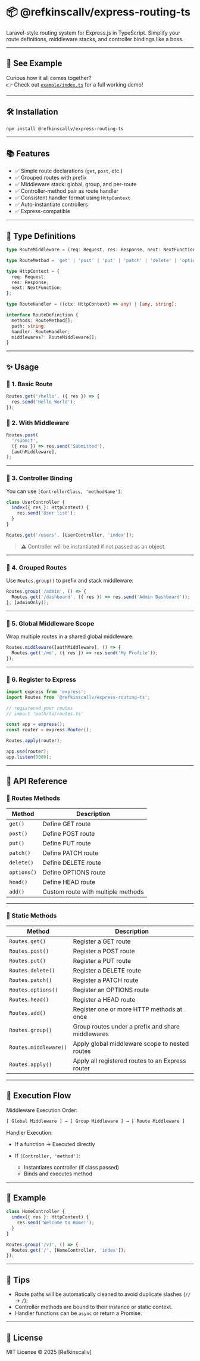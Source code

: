 # 📦 @refkinscallv/express-routing-ts

Laravel-style routing system for Express.js in TypeScript. Simplify your route definitions, middleware stacks, and controller bindings like a boss.

---

## 🧪 See Example

Curious how it all comes together?  
👉 Check out [`example/index.ts`](https://github.com/refkinscallv/express-routing-ts/blob/main/example/index.ts) for a full working demo!

---

## 🛠 Installation

```bash
npm install @refkinscallv/express-routing-ts
```

---

## 📚 Features

* ✅ Simple route declarations (`get`, `post`, etc.)
* ✅ Grouped routes with prefix
* ✅ Middleware stack: global, group, and per-route
* ✅ Controller-method pair as route handler
* ✅ Consistent handler format using `HttpContext`
* ✅ Auto-instantiate controllers
* ✅ Express-compatible

---

## 🧩 Type Definitions

```ts
type RouteMiddleware = (req: Request, res: Response, next: NextFunction) => void;

type RouteMethod = 'get' | 'post' | 'put' | 'patch' | 'delete' | 'options' | 'head';

type HttpContext = {
  req: Request;
  res: Response;
  next: NextFunction;
};

type RouteHandler = ((ctx: HttpContext) => any) | [any, string];

interface RouteDefinition {
  methods: RouteMethod[];
  path: string;
  handler: RouteHandler;
  middlewares?: RouteMiddleware[];
}
```

---

## ✨ Usage

### 🔹 1. Basic Route

```ts
Routes.get('/hello', ({ res }) => {
  res.send('Hello World');
});
```

### 🔹 2. With Middleware

```ts
Routes.post(
  '/submit',
  ({ res }) => res.send('Submitted'),
  [authMiddleware],
);
```

---

### 🔹 3. Controller Binding

You can use `[ControllerClass, 'methodName']`:

```ts
class UserController {
  index({ res }: HttpContext) {
    res.send('User list');
  }
}

Routes.get('/users', [UserController, 'index']);
```

> ⚠️ Controller will be instantiated if not passed as an object.

---

### 🔹 4. Grouped Routes

Use `Routes.group()` to prefix and stack middleware:

```ts
Routes.group('/admin', () => {
  Routes.get('/dashboard', ({ res }) => res.send('Admin Dashboard'));
}, [adminOnly]);
```

---

### 🔹 5. Global Middleware Scope

Wrap multiple routes in a shared global middleware:

```ts
Routes.middleware([authMiddleware], () => {
  Routes.get('/me', ({ res }) => res.send('My Profile'));
});
```

---

### 🔹 6. Register to Express

```ts
import express from 'express';
import Routes from '@refkinscallv/express-routing-ts';

// registered your routes
// import 'path/to/routes.ts'

const app = express();
const router = express.Router();

Routes.apply(router);

app.use(router);
app.listen(3000);
```

---

## 📖 API Reference

### 📌 Routes Methods

| Method      | Description                        |
| ----------- | ---------------------------------- |
| `get()`     | Define GET route                   |
| `post()`    | Define POST route                  |
| `put()`     | Define PUT route                   |
| `patch()`   | Define PATCH route                 |
| `delete()`  | Define DELETE route                |
| `options()` | Define OPTIONS route               |
| `head()`    | Define HEAD route                  |
| `add()`     | Custom route with multiple methods |

---

### 📌 Static Methods

| Method                | Description                                       |
| --------------------- | ------------------------------------------------- |
| `Routes.get()`        | Register a GET route                              |
| `Routes.post()`       | Register a POST route                             |
| `Routes.put()`        | Register a PUT route                              |
| `Routes.delete()`     | Register a DELETE route                           |
| `Routes.patch()`      | Register a PATCH route                            |
| `Routes.options()`    | Register an OPTIONS route                         |
| `Routes.head()`       | Register a HEAD route                             |
| `Routes.add()`        | Register one or more HTTP methods at once         |
| `Routes.group()`      | Group routes under a prefix and share middlewares |
| `Routes.middleware()` | Apply global middleware scope to nested routes    |
| `Routes.apply()`      | Apply all registered routes to an Express router  |

---

## 📌 Execution Flow

Middleware Execution Order:

```txt
[ Global Middleware ] → [ Group Middleware ] → [ Route Middleware ]
```

Handler Execution:

* If a function → Executed directly
* If `[Controller, 'method']`:

  * Instantiates controller (if class passed)
  * Binds and executes method

---

## 🧪 Example

```ts
class HomeController {
  index({ res }: HttpContext) {
    res.send('Welcome to Home!');
  }
}

Routes.group('/v1', () => {
  Routes.get('/', [HomeController, 'index']);
});
```

---

## 🧠 Tips

* Route paths will be automatically cleaned to avoid duplicate slashes (`//` → `/`).
* Controller methods are bound to their instance or static context.
* Handler functions can be `async` or return a Promise.

---

## 🤝 License

MIT License © 2025 \[Refkinscallv]